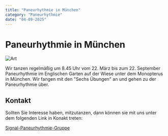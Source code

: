 ```yaml
---
title: "Paneurhythmie in München"
category: "Paneurhythmie"
date: "04-09-2025"
---
```


# Paneurhythmie in München

![Art](/monopterus.jpeg)

Wir tanzen regelmäßig um 8.45 Uhr vom 22. März bis zum 22. September Paneurhythmie im Englischen Garten auf der Wiese unter dem Monopterus in München. Wir fangen mit den "Sechs Übungen" an und gehen zu der Paneurhythmie über. 

## Kontakt
Sollten Sie Interesse haben, mitzutanzen, dann können sie mit uns unter dem folgenden Link in Konakt treten: 

[Signal-Paneurhythmie-Gruppe](https://signal.group/#CjQKIPQUg3JInhzXYxBZB9OgqBxDzvl6Uo5atc547vsbku7bEhBnD2LD6Mum2J6Gio9-NwQg)


